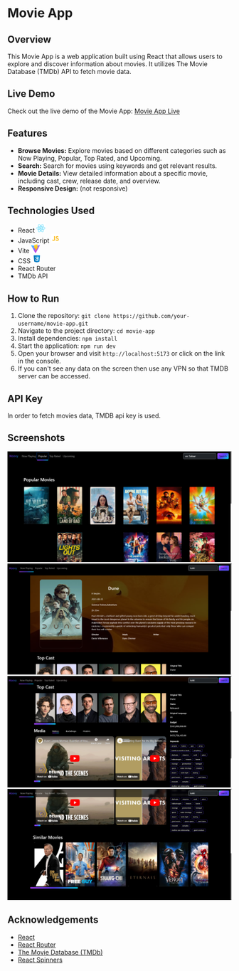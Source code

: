 # Movie App

## Overview

This Movie App is a web application built using React that allows users to explore and discover information about movies. It utilizes The Movie Database (TMDb) API to fetch movie data.

## Live Demo

Check out the live demo of the Movie App: [Movie App Live](https://react-movie-app-one-omega.vercel.app/)


## Features

- **Browse Movies:** Explore movies based on different categories such as Now Playing, Popular, Top Rated, and Upcoming.
- **Search:** Search for movies using keywords and get relevant results.
- **Movie Details:** View detailed information about a specific movie, including cast, crew, release date, and overview.
- **Responsive Design:** (not responsive)

## Technologies Used

- React
    <img src="public/react.svg" alt="React" width="20" height="20">
- JavaScript
  <img src="public/js.svg" alt="React" width="20" height="20">
- Vite
  <img src="public/vite.svg" alt="React Router" width="20" height="20">
- CSS
  <img src="public/css.svg" alt="TMDb" width="20" height="20">
- React Router
- TMDb API

## How to Run

1. Clone the repository: `git clone https://github.com/your-username/movie-app.git`
2. Navigate to the project directory: `cd movie-app`
3. Install dependencies: `npm install`
4. Start the application: `npm run dev`
5. Open your browser and visit `http://localhost:5173` or click on the link in the console.
6. If you can't see any data on the screen then use any VPN so that TMDB server can be accessed.

## API Key

In order to fetch movies data, TMDB api key is used.

## Screenshots

![Screenshot 1](public/movieapp.png)
![Screenshot 2](public/movieapp2.png)
![Screenshot 3](public/movieapp3.png)
![Screenshot 4](public/movieapp4.png)


## Acknowledgements

- [React](https://reactjs.org/)
- [React Router](https://reactrouter.com/)
- [The Movie Database (TMDb)](https://www.themoviedb.org/)
- [React Spinners](https://www.npmjs.com/package/react-spinners)


